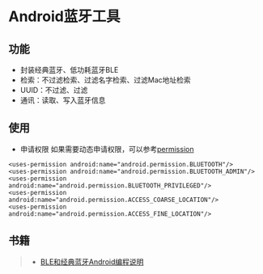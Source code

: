 # Android蓝牙工具

## 功能

* 封装经典蓝牙、低功耗蓝牙BLE
* 检索：不过滤检索、过滤名字检索、过滤Mac地址检索
* UUID：不过滤、过滤
* 通讯：读取、写入蓝牙信息

## 使用

* 申请权限
如果需要动态申请权限，可以参考[permission][permission]
```
<uses-permission android:name="android.permission.BLUETOOTH"/>
<uses-permission android:name="android.permission.BLUETOOTH_ADMIN"/>
<uses-permission android:name="android.permission.BLUETOOTH_PRIVILEGED"/>
<uses-permission android:name="android.permission.ACCESS_COARSE_LOCATION"/>
<uses-permission android:name="android.permission.ACCESS_FINE_LOCATION"/>
```

## 书籍

>- [BLE和经典蓝牙Android编程说明][BLE和经典蓝牙Android编程说明]


[permission]:https://github.com/VeiZhang/Permission
[BLE和经典蓝牙Android编程说明]:https://github.com/VeiZhang/BluetoothKit/blob/master/book/BLE%E5%92%8C%E7%BB%8F%E5%85%B8%E8%93%9D%E7%89%99Android%E7%BC%96%E7%A8%8B%E8%AF%B4%E6%98%8E.pdf